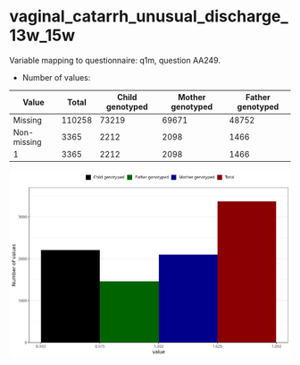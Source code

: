 # vaginal_catarrh_unusual_discharge_13w_15w
Variable mapping to questionnaire: q1m, question AA249.
- Number of values:

| Value | Total | Child genotyped | Mother genotyped | Father genotyped |
| ----- | ----- | --------------- | ---------------- | ---------------- |
| Missing | 110258 | 73219 | 69671 | 48752 |
| Non-missing | 3365 | 2212 | 2098 | 1466 |
| 1 | 3365 | 2212 | 2098 | 1466 |



![](vaginal_catarrh_unusual_discharge_13w_15w_n.png)



